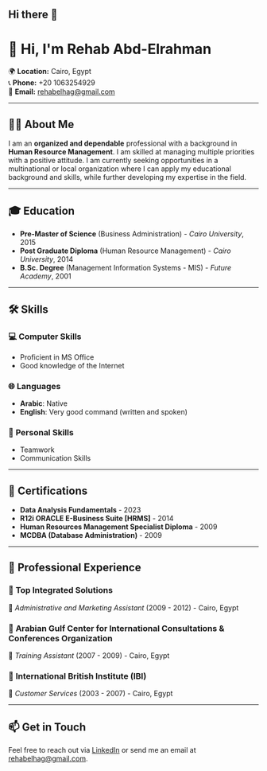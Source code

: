 ## Hi there 👋

# 👋 Hi, I'm Rehab Abd-Elrahman

🌍 **Location:** Cairo, Egypt  
📞 **Phone:** +20 1063254929  
📧 **Email:** [rehabelhag@gmail.com](mailto:rehabelhag@gmail.com)

---

## 👩‍💼 About Me

I am an **organized and dependable** professional with a background in **Human Resource Management**. I am skilled at managing multiple priorities with a positive attitude. I am currently seeking opportunities in a multinational or local organization where I can apply my educational background and skills, while further developing my expertise in the field.

---

## 🎓 Education

- **Pre-Master of Science** (Business Administration) - *Cairo University*, 2015  
- **Post Graduate Diploma** (Human Resource Management) - *Cairo University*, 2014  
- **B.Sc. Degree** (Management Information Systems - MIS) - *Future Academy*, 2001

---

## 🛠 Skills

### 💻 **Computer Skills**
- Proficient in MS Office
- Good knowledge of the Internet

### 🌐 **Languages**
- **Arabic**: Native  
- **English**: Very good command (written and spoken)

### 🤝 **Personal Skills**
- Teamwork
- Communication Skills

---

## 📜 Certifications
- **Data Analysis Fundamentals** - 2023  
- **R12i ORACLE E-Business Suite [HRMS]** - 2014  
- **Human Resources Management Specialist Diploma** - 2009  
- **MCDBA (Database Administration)** - 2009

---

## 💼 Professional Experience

### 🏢 **Top Integrated Solutions**  
📅 *Administrative and Marketing Assistant* (2009 - 2012) - Cairo, Egypt  

### 🏢 **Arabian Gulf Center for International Consultations & Conferences Organization**  
📅 *Training Assistant* (2007 - 2009) - Cairo, Egypt  

### 🏢 **International British Institute (IBI)**  
📅 *Customer Services* (2003 - 2007) - Cairo, Egypt  

---

## 📫 Get in Touch

Feel free to reach out via [LinkedIn](https://www.linkedin.com/in/rehab-abd-elrahman) or send me an email at [rehabelhag@gmail.com](mailto:rehabelhag@gmail.com).

